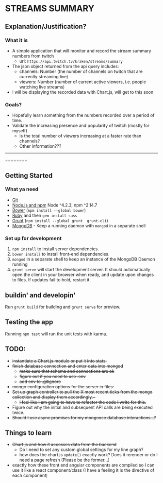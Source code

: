 STREAMS SUMMARY
=====

## Explanation/Justification?

### What it is
- A simple application that will monitor and record the stream summary numbers from twitch
    * url: `https://api.twitch.tv/kraken/streams/summary`
- The json object returned from the  api query includes:
    * channels: Number (the number of channels on twitch that are currently streaming live)
    * viewers: Number (number of current active viewers, i.e. people watching live streams)
- I will be displaying the recorded data with Chart.js, will get to this soon


### Goals?
- Hopefully learn something from the numbers recorded over a period of time.
- Validate the increasing presence and popularity of twitch (mostly for myself)
    * Is the total number of viewers increasing at a faster rate than channels?
    * Other information???

__________
========

## Getting Started


### What ya need

- [Git](https://git-scm.com/)
- [Node.js and npm](nodejs.org) Node ^4.2.3, npm ^2.14.7
- [Bower](bower.io) (`npm install --global bower`)
- [Ruby](https://www.ruby-lang.org) and then `gem install sass`
- [Grunt](http://gruntjs.com/) (`npm install --global grunt  grunt-cli`)
- [MongoDB](https://www.mongodb.org/) - Keep a running daemon with `mongod` in a separate shell


### Set up for development

1. `npm install` to install server dependencies.
2. `bower install` to install front-end dependencies.
3. `mongod` in a separate shell to keep an instance of the MongoDB Daemon running
4. `grunt serve` will start the development server. It should automatically open the client in your browser when ready, and update upon changes to files. If updates fail to hold, restart it.


## buildin' and developin'

Run `grunt build` for building and `grunt serve` for preview.


## Testing the app

Running `npm test` will run the unit tests with karma.


## TODO:
- ~~instantiate a Chart.js module or put it into stats.~~
- ~~finish database connection and enter data into mongod~~
    * ~~make sure that schema and connections are ok~~
    * ~~figure out if you need to use .env~~
    * ~~add env to .gitignore~~
- ~~mongo configuration options for the server in files:~~
- ~~Set up graph controller to pull the X most recent ticks from the mongo collection and display them accordingly.~~~
    * ~~I feel like I am going to have to refactor the code I write for this.~~
- Figure out why the initial and subsequent API calls are being executed twice.
- ~~Should I use async promises for my mongoose database interactions...?~~   


## Things to learn
- ~~Chart.js and how it accesses data from the backend~~
    * Do I need to set any custom global settings for my line graph?
    * how does the chart.js `update()` exactly work? Does it rerender or do I need a page refresh (Please be the former...)
- exactly how these front end angular components are compiled so I can use it like a react component/class (I have a feeling it is the directive of each component)    
